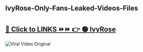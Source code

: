 
 ## IvyRose-Only-Fans-Leaked-Videos-Files

# <h2><a href="https://mediaupload.pro?IvyRose">🔗 Click to LINKS ⏩⏩ 👉 🟢 IvyRose </a></h2>

<a href="https://mediaupload.pro?IvyRose" rel="nofollow" data-target="animated-image.originalLink"><img src="https://i.ibb.co.com/xMMVF88/686577567.gif" alt="Viral Video Original" style="max-width: 100%; display: inline-block;" data-target="animated-image.originalImage"></a>
